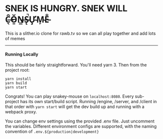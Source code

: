 # SNEK IS HUNGRY. SNEK WILL C̶̖̑Ǒ̵͍N̶̳S̵̨̚Ư̴̧M̴̙E̵̐

This is a slither.io clone for rawb.tv so we can all play together and add lots of memes

_____
#### Running Locally
This should be fairly straightforward. You'll need yarn 3. Then from the project root:
```
yarn install
yarn build
yarn start
```
Congrats! You can play snakey-mouse on `localhost:8080`. Every sub-project has its own
start/build script. Running /engine, /server, and /client in that order with `yarn start` will
get the dev build up and running with a webpack proxy.

You can change env settings using the provided .env file. Just uncomment the variables. Different
environment configs are supported, with the naming convention of `.env.${production|development}`